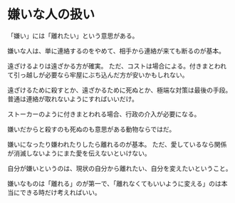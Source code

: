 # 嫌いな人の扱い

「嫌い」には「離れたい」という意思がある。

嫌いな人は、単に連絡するのをやめて、相手から連絡が来ても断るのが基本。

遠ざけるよりは遠ざかる方が確実。
ただ、コストは場合による。付きまとわれて引っ越しが必要なら牢屋にぶち込んだ方が安いかもしれない。

遠ざけるために殺すとか、遠ざかるために死ぬとか、極端な対策は最後の手段。
普通は連絡が取れないようにすればいいだけ。

ストーカーのように付きまとわれる場合、行政の介入が必要になる。

嫌いだからと殺すのも死ぬのも意思がある動物ならではだ。

嫌いになったり嫌われたりしたら離れるのが基本。
ただ、愛しているなら関係が消滅しないようにまた愛を伝えないといけない。

自分が嫌いというのは、現状の自分から離れたい、自分を変えたいということ。

嫌いなものは「離れる」のが第一で、「離れなくてもいいように変える」のは本当にできる時だけ考えればいい。
